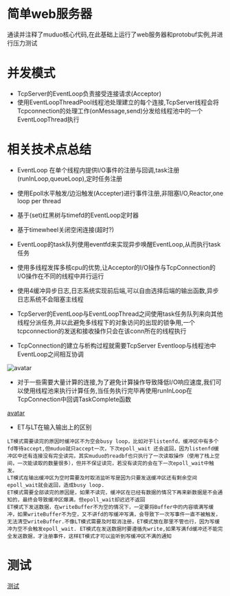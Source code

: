 # 简单web服务器
通读并注释了muduo核心代码,在此基础上运行了web服务器和protobuf实例,并进行压力测试


# 并发模式
  - TcpServer的EventLoop负责接受连接请求(Acceptor)
  - 使用EventLoopThreadPool线程池处理建立的每个连接,TcpServer线程会将Tcpconnection的处理工作(onMessage,send)分发给线程池中的一个EventLoopThread执行
  
# 相关技术点总结
- EventLoop 在单个线程内提供I/O事件的注册与回调,task注册(runInLoop,queueLoop),定时任务注册
- 使用Epoll水平触发/边沿触发(Accepter)进行事件注册,非阻塞I/O,Reactor,one loop per thread
- 基于(set)红黑树与timefd的EventLoop定时器
- 基于timewheel关闭空闲连接(超时?)
- EventLoop的task队列使用eventfd来实现异步唤醒EventLoop,从而执行task任务
- 使用多线程发挥多核cpu的优势,让Acceptor的I/O操作与TcpConnection的I/O操作在不同的线程中并行运行
- 使用4缓冲异步日志,日志系统实现前后端,可以自由选择后端的输出函数,异步日志系统不会阻塞主线程

- TcpServer的EventLoop与EventLoopThread之间使用task任务队列来向其他线程分派任务,并以此避免多线程下的对象访问的出现的锁争用,一个tcpconnection的发送和接收操作只会在该conn所在的线程执行

- TcpConnection的建立与析构过程就需要TcpServer Eventloop与线程池中EventLoop之间相互协调

![avatar](https://www.notion.so/image/https%3A%2F%2Fs3-us-west-2.amazonaws.com%2Fsecure.notion-static.com%2Fced55428-6057-4863-a35d-e59edd89ee41%2FUntitled.png?table=block&id=9fcc6120-46db-4070-8682-19cf032204a3&spaceId=1c520d5d-549c-43bf-9033-ff578b668b8c&width=1420&userId=978aa85b-e106-44f4-bf74-16b7b995b454&cache=v2)

- 对于一些需要大量计算的连接,为了避免计算操作导致降低I/O响应速度,我们可以使用线程池来执行计算任务,当任务执行完毕再使用runInLoop在TcpConnection中回调TaskComplete函数

[avatar](https://www.notion.so/image/https%3A%2F%2Fs3-us-west-2.amazonaws.com%2Fsecure.notion-static.com%2F4f0aa015-104b-4dad-99ad-65edd89b64a0%2FUntitled.png?table=block&id=9080001f-fba4-44ff-a230-427765ad6516&spaceId=1c520d5d-549c-43bf-9033-ff578b668b8c&width=1260&userId=978aa85b-e106-44f4-bf74-16b7b995b454&cache=v2)

- ET与LT在输入输出上的区别

```
LT模式需要读完的原因时缓冲区不为空会busy loop，比如对于listenfd，缓冲区中有多个fd等待accept,但muduo就只accept一次，下次epoll_wait 还会返回，因为listenfd缓冲区中还有连接没有完全读完，其实muduo的readbf也只执行了一次读取操作（使用了栈上空间，一次能读取的数量很多），但并不保证读完，若没有读完的会在下一次epoll_wait中触发。
LT模式在输出缓冲区为空时需要及时取消监听写是因为只要发送缓冲区还有剩余空间epoll_wait就会返回，造成busy loop.
ET模式需要全部读完的原因是，如果不读完，缓冲区在已经有数据的情况下再来新数据是不会通知的，最终会导致缓冲区爆满，但epoll_wait却迟迟不返回
ET模式下发送数据，在writeBuffer不为空的情况下，一定要将Buffer中的内容填满写缓冲，如果writeBuffer不为空，又不讲fd的写缓冲写满，会导致下一次写事件一直不被触发，无法清空writeBuffer.不像LT模式需要及时取消注册，ET模式放在那里不管也行，因为写缓冲为空不会触发epoll_wait. ET模式在发送数据时要遵循先write,如果写满fd缓冲还不能完全发送数据，才注册事件，这样ET模式才可以监听到写缓冲区不满的通知
```

# 测试
[测试](https://github.com/yszc-wy/learn_np/blob/master/server/test.md)
